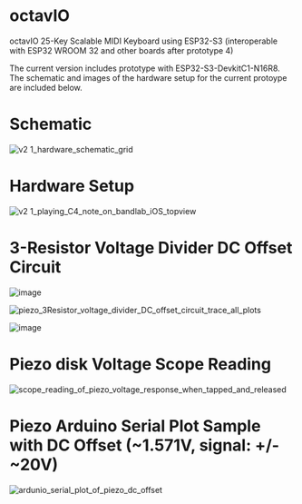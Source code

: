 # octavIO
octavIO 25-Key Scalable MIDI Keyboard using ESP32-S3 (interoperable with ESP32 WROOM 32 and other boards after prototype 4)

The current version includes prototype with ESP32-S3-DevkitC1-N16R8. The schematic and images of the hardware setup for the current protoype are included below.

# Schematic
![v2 1_hardware_schematic_grid](https://github.com/user-attachments/assets/32545c08-1097-410c-92c7-284a4804e36f)

# Hardware Setup
![v2 1_playing_C4_note_on_bandlab_iOS_topview](https://github.com/user-attachments/assets/6449a432-a545-493e-bfeb-796e9db91419)

# 3-Resistor Voltage Divider DC Offset Circuit
![image](https://github.com/user-attachments/assets/008523da-6e5c-458b-8677-bd4b666d11bf)

![piezo_3Resistor_voltage_divider_DC_offset_circuit_trace_all_plots](https://github.com/user-attachments/assets/c8a88271-0e7a-4746-850a-9857c29c6a70)

![image](https://github.com/user-attachments/assets/554ee7dc-420a-4545-b603-cf756b1ef964)

# Piezo disk Voltage Scope Reading
![scope_reading_of_piezo_voltage_response_when_tapped_and_released](https://github.com/user-attachments/assets/cbbe23be-2625-4300-80d4-fe3b64b80cf5)

# Piezo Arduino Serial Plot Sample with DC Offset (~1.571V, signal: +/- ~20V)
![ardunio_serial_plot_of_piezo_dc_offset](https://github.com/user-attachments/assets/d99f8d51-c607-4914-b35d-a2260b8538d9)
